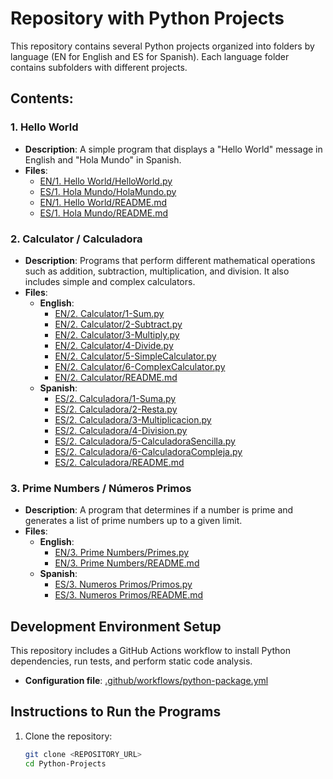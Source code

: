 # Repository with Python Projects

This repository contains several Python projects organized into folders by language (EN for English and ES for Spanish). Each language folder contains subfolders with different projects.

## Contents:

### 1. Hello World
- **Description**: A simple program that displays a "Hello World" message in English and "Hola Mundo" in Spanish.
- **Files**:
  - [EN/1. Hello World/HelloWorld.py](EN/1.%20Hello%20World/HelloWorld.py)
  - [ES/1. Hola Mundo/HolaMundo.py](ES/1.%20Hola%20Mundo/HolaMundo.py)
  - [EN/1. Hello World/README.md](EN/1.%20Hello%20World/README.md)
  - [ES/1. Hola Mundo/README.md](ES/1.%20Hola%20Mundo/README.md)

### 2. Calculator / Calculadora
- **Description**: Programs that perform different mathematical operations such as addition, subtraction, multiplication, and division. It also includes simple and complex calculators.
- **Files**:
  - **English**:
    - [EN/2. Calculator/1-Sum.py](EN/2.%20Calculator/1-Sum.py)
    - [EN/2. Calculator/2-Subtract.py](EN/2.%20Calculator/2-Subtract.py)
    - [EN/2. Calculator/3-Multiply.py](EN/2.%20Calculator/3-Multiply.py)
    - [EN/2. Calculator/4-Divide.py](EN/2.%20Calculator/4-Divide.py)
    - [EN/2. Calculator/5-SimpleCalculator.py](EN/2.%20Calculator/5-SimpleCalculator.py)
    - [EN/2. Calculator/6-ComplexCalculator.py](EN/2.%20Calculator/6-ComplexCalculator.py)
    - [EN/2. Calculator/README.md](EN/2.%20Calculator/README.md)
  - **Spanish**:
    - [ES/2. Calculadora/1-Suma.py](ES/2.%20Calculadora/1-Suma.py)
    - [ES/2. Calculadora/2-Resta.py](ES/2.%20Calculadora/2-Resta.py)
    - [ES/2. Calculadora/3-Multiplicacion.py](ES/2.%20Calculadora/3-Multiplicacion.py)
    - [ES/2. Calculadora/4-Division.py](ES/2.%20Calculadora/4-Division.py)
    - [ES/2. Calculadora/5-CalculadoraSencilla.py](ES/2.%20Calculadora/5-CalculadoraSencilla.py)
    - [ES/2. Calculadora/6-CalculadoraCompleja.py](ES/2.%20Calculadora/6-CalculadoraCompleja.py)
    - [ES/2. Calculadora/README.md](ES/2.%20Calculadora/README.md)

### 3. Prime Numbers / Números Primos
- **Description**: A program that determines if a number is prime and generates a list of prime numbers up to a given limit.
- **Files**:
  - **English**:
    - [EN/3. Prime Numbers/Primes.py](EN/3.%20Prime%20Numbers/Primes.py)
    - [EN/3. Prime Numbers/README.md](EN/3.%20Prime%20Numbers/README.md)
  - **Spanish**:
    - [ES/3. Numeros Primos/Primos.py](ES/3.%20Numeros%20Primos/Primos.py)
    - [ES/3. Numeros Primos/README.md](ES/3.%20Numeros%20Primos/README.md)

## Development Environment Setup

This repository includes a GitHub Actions workflow to install Python dependencies, run tests, and perform static code analysis.

- **Configuration file**: [.github/workflows/python-package.yml](.github/workflows/python-package.yml)

## Instructions to Run the Programs

1. Clone the repository:
   ```sh
   git clone <REPOSITORY_URL>
   cd Python-Projects